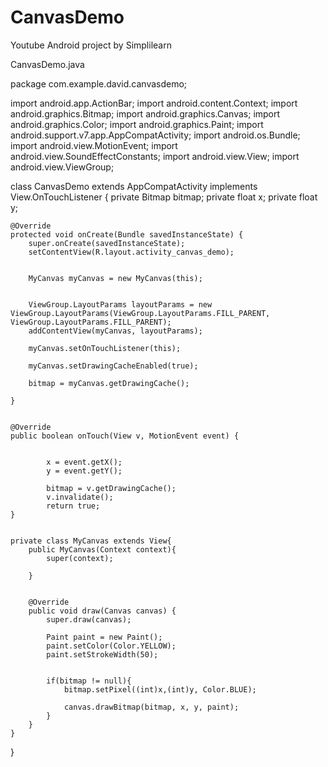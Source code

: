 # CanvasDemo
Youtube Android project by Simplilearn

CanvasDemo.java

package com.example.david.canvasdemo;

import android.app.ActionBar;
import android.content.Context;
import android.graphics.Bitmap;
import android.graphics.Canvas;
import android.graphics.Color;
import android.graphics.Paint;
import android.support.v7.app.AppCompatActivity;
import android.os.Bundle;
import android.view.MotionEvent;
import android.view.SoundEffectConstants;
import android.view.View;
import android.view.ViewGroup;


class CanvasDemo extends AppCompatActivity implements View.OnTouchListener {
    private Bitmap bitmap;
    private float x;
    private float y;

    @Override
    protected void onCreate(Bundle savedInstanceState) {
        super.onCreate(savedInstanceState);
        setContentView(R.layout.activity_canvas_demo);

       
        MyCanvas myCanvas = new MyCanvas(this);

     
        ViewGroup.LayoutParams layoutParams = new ViewGroup.LayoutParams(ViewGroup.LayoutParams.FILL_PARENT, ViewGroup.LayoutParams.FILL_PARENT);
        addContentView(myCanvas, layoutParams); 
   
        myCanvas.setOnTouchListener(this);
       
        myCanvas.setDrawingCacheEnabled(true);
      
        bitmap = myCanvas.getDrawingCache();

    }


    @Override
    public boolean onTouch(View v, MotionEvent event) {

      
            x = event.getX();   
            y = event.getY();

            bitmap = v.getDrawingCache();
            v.invalidate();
            return true;
    }

 
    private class MyCanvas extends View{
        public MyCanvas(Context context){   
            super(context);

        }

     
        @Override
        public void draw(Canvas canvas) {
            super.draw(canvas);

            Paint paint = new Paint();    
            paint.setColor(Color.YELLOW);
            paint.setStrokeWidth(50);

         
            if(bitmap != null){
                bitmap.setPixel((int)x,(int)y, Color.BLUE); 
             
                canvas.drawBitmap(bitmap, x, y, paint);
            }
        }
    }

}
